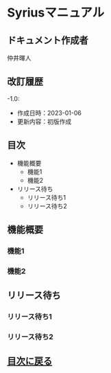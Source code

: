 # Syriusマニュアル

## ドキュメント作成者
仲井暉人

## 改訂履歴
-1.0:
  - 作成日時：2023-01-06
  - 更新内容：初版作成

## 目次

- 機能概要
    - 機能1
    - 機能2
- リリース待ち
  - リリース待ち1
  - リリース待ち2



## 機能概要

### 機能1
### 機能2


## リリース待ち

### リリース待ち1
### リリース待ち2

## [目次に戻る](#目次)